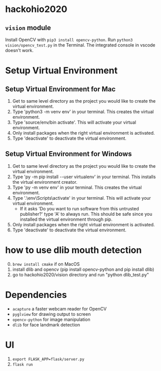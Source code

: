 # hackohio2020

## `vision` module
Install OpenCV with `pip3 install opencv-python`.
Run `python3 vision/opencv_test.py` in the Terminal. The integrated console in vscode doesn't work.

# Setup Virtual Environment
## Setup Virtual Environment for Mac
1. Get to same level directory as the project you would like to create the virtual environment. 
2. Type 'python3 -m venv env' in your terminal. This creates the virtual environment.
3. Type 'source/env/bin activate'. This will activate your virtual environment.
4. Only install packages when the right virtual environment is activated.
5. Type 'deactivate' to deactivate the virtual environment.

## Setup Virtual Environment for Windows
1. Get to same level directory as the project you would like to create the virtual environment. 
2. Type 'py -m pip install --user virtualenv' in your terminal. This installs the virtual environment creator.
3. Type 'py -m venv env' in your terminal. This creates the virtual environment.
4. Type '.\env\Scripts\activate' in your terminal. This will activate your virtual environment.
    - If it asks 'Do you want to run software from this untrusted publisher?' type 'A' to always run. This should be safe since you installed the virtual environment through pip.
5. Only install packages when the right virtual environment is activated.
6. Type 'deactivate' to deactivate the virtual environment.

# how to use dlib mouth detection
0. `brew install cmake` if on MacOS
1. install dlib and opencv (pip install opencv-python and pip install dlib)
2. go to hackohio2020/vision directory and run "python dlib_test.py"


# Dependencies
- `acapture` a faster webcam reader for OpenCV
- `pyglview` for drawing output to screen
- `opencv-python` for image manipulation
- `dlib` for face landmark detection


# UI
1. `export FLASK_APP=flask/server.py`
2. `flask run`